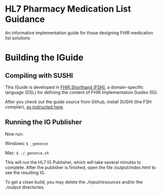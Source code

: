 # HL7 Pharmacy Medication List Guidance
An informative implementation guide for those designing FHIR medication list solutions

# Building the IGuide

## Compiling with SUSHI

This IGuide is developed in [FHIR Shorthand (FSH)](http://build.fhir.org/ig/HL7/fhir-shorthand/), a domain-specific language (DSL) for defining the content of FHIR Implementation Guides (IG).

After you check out the guide source from Github, install SUSHI (the FSH compiler), [as instructed here](http://build.fhir.org/ig/HL7/fhir-shorthand/sushi.html). 

## Running the IG Publisher

Now run:

Windows:   `$ _genonce`

Mac:   `$ ./_genonce.sh`

This will run the HL7 IG Publisher, which will take several minutes to complete. After the publisher is finished, open the file _/output/index.html_ to see the resulting IG.

To get a clean build, you may delete the _./input/resources_ and/or the _./output_ directories.

